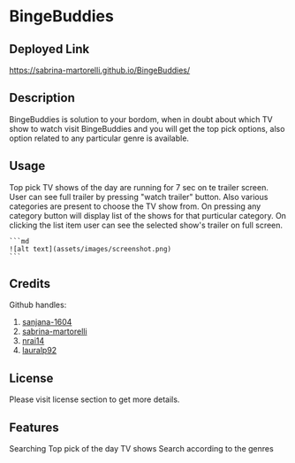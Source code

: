 # BingeBuddies

## Deployed Link
https://sabrina-martorelli.github.io/BingeBuddies/

## Description
BingeBuddies is solution to your bordom, when in doubt about which TV show to watch visit BingeBuddies and you will get the top pick options, also option related to any particular genre is available.


## Usage
Top pick TV shows of the day are running for 7 sec on te trailer screen. User can see full trailer by pressing "watch trailer" button. Also various categories are present to choose the TV show from. On pressing any category button will display list of the shows for that purticular category.
On clicking the list item user can see the selected show's trailer on full screen.

    ```md
    ![alt text](assets/images/screenshot.png)
    ```

## Credits
Github handles:

1. [sanjana-1604](https://github.com/sanjana-1604)
2. [sabrina-martorelli](https://github.com/sabrina-martorelli)
3. [nrai14](https://github.com/nrai14) 
4. [lauralp92](https://github.com/lauralp92)

## License

Please visit license section to get more details.

## Features

Searching Top pick of the day TV shows
Search according to the genres

